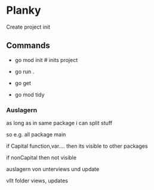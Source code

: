 # Planky

Create project init

## Commands

- go mod init <name> # inits project

- go run .

- go get <github package>

- go mod tidy



### Auslagern

as long as in same package i can split stuff

so e.g. all package main

if Capital function,var.... then its visible to other packages

if nonCapital then not visible

auslagern von unterviews und update

vllt folder views, updates
